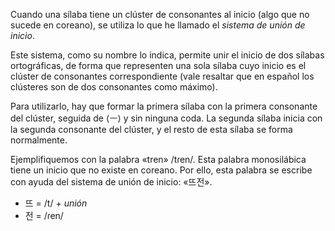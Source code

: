 Cuando una sílaba tiene un clúster de consonantes al inicio (algo que no sucede en coreano), se utiliza lo que he llamado el _sistema de unión de inicio_.

Este sistema, como su nombre lo indica, permite unir el inicio de dos sílabas ortográficas, de forma que representen una sola sílaba cuyo inicio es el clúster de consonantes correspondiente (vale resaltar que en español los clústeres son de dos consonantes como máximo).

Para utilizarlo, hay que formar la primera sílaba con la primera consonante del clúster, seguida de ⟨ㅡ⟩ y sin ninguna coda. La segunda sílaba inicia con la segunda consonante del clúster, y el resto de esta sílaba se forma normalmente.

Ejemplifiquemos con la palabra «tren» /tɾen/. Esta palabra monosilábica tiene un inicio que no existe en coreano. Por ello, esta palabra se escribe con ayuda del sistema de unión de inicio: «뜨전».

- 뜨 = /t/ + _unión_
- 전 = /ɾen/
